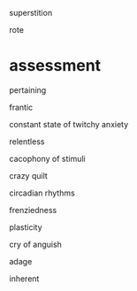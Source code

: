 superstition

rote

# assessment

pertaining

frantic

constant state of twitchy anxiety

relentless

cacophony of stimuli

crazy quilt

circadian rhythms

frenziedness

plasticity

cry of anguish

adage

inherent
